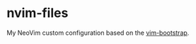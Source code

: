 nvim-files
========

My NeoVim custom configuration based on the [vim-bootstrap](https://github.com/avelino/vim-bootstrap).

